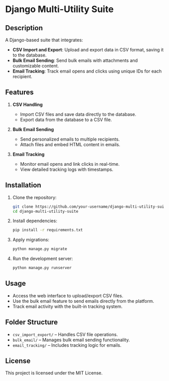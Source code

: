 # **Django Multi-Utility Suite**

## **Description**

A Django-based suite that integrates:

- **CSV Import and Export**: Upload and export data in CSV format, saving it to the database.
- **Bulk Email Sending**: Send bulk emails with attachments and customizable content.
- **Email Tracking**: Track email opens and clicks using unique IDs for each recipient.

## **Features**

1. **CSV Handling**

   - Import CSV files and save data directly to the database.
   - Export data from the database to a CSV file.
2. **Bulk Email Sending**

   - Send personalized emails to multiple recipients.
   - Attach files and embed HTML content in emails.
3. **Email Tracking**

   - Monitor email opens and link clicks in real-time.
   - View detailed tracking logs with timestamps.

## **Installation**

1. Clone the repository:
   ```bash
   git clone https://github.com/your-username/django-multi-utility-suite.git
   cd django-multi-utility-suite
   ```
2. Install dependencies:
   ```bash
   pip install -r requirements.txt
   ```
3. Apply migrations:
   ```bash
   python manage.py migrate
   ```
4. Run the development server:
   ```bash
   python manage.py runserver
   ```

## **Usage**

- Access the web interface to upload/export CSV files.
- Use the bulk email feature to send emails directly from the platform.
- Track email activity with the built-in tracking system.

## **Folder Structure**

- `csv_import_export/` – Handles CSV file operations.
- `bulk_email/` – Manages bulk email sending functionality.
- `email_tracking/` – Includes tracking logic for emails.

## **License**

This project is licensed under the MIT License.
